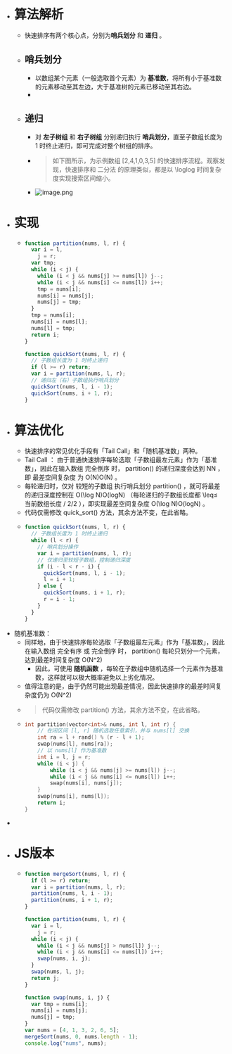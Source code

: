 - # 算法解析
	- 快速排序有两个核心点，分别为**哨兵划分** 和 **递归** 。
	- ## 哨兵划分
		- 以数组某个元素（一般选取首个元素）为 **基准数**，将所有小于基准数的元素移动至其左边，大于基准树的元素已移动至其右边。
		-
	- ## 递归
		- 对 **左子树组** 和 **右子树组** 分别递归执行 **哨兵划分**，直至子数组长度为 1 时终止递归，即可完成对整个树组的排序。
		- > 如下图所示，为示例数组 [2,4,1,0,3,5] 的快速排序流程。观察发现，快速排序和 二分法 的原理类似，都是以 \loglog 时间复杂度实现搜索区间缩小。
		- ![image.png](../assets/image_1656944367083_0.png)
- # 实现
	- ```js
	  function partition(nums, l, r) {
	    var i = l,
	      j = r;
	    var tmp;
	    while (i < j) {
	      while (i < j && nums[j] >= nums[l]) j--;
	      while (i < j && nums[i] <= nums[l]) i++;
	      tmp = nums[i];
	      nums[i] = nums[j];
	      nums[j] = tmp;
	    }
	    tmp = nums[i];
	    nums[i] = nums[l];
	    nums[l] = tmp;
	    return i;
	  }
	  
	  function quickSort(nums, l, r) {
	    // 子数组长度为 1 时终止递归
	    if (l >= r) return;
	    var i = partition(nums, l, r);
	    // 递归左（右）子数组执行哨兵划分
	    quickSort(nums, l, i - 1);
	    quickSort(nums, i + 1, r);
	  }
	  ```
- # 算法优化
	- 快速排序的常见优化手段有「Tail Call」和「随机基准数」两种。
	- Tail Call ：
	  由于普通快速排序每轮选取「子数组最左元素」作为「基准数」，因此在输入数组 完全倒序 时， partition() 的递归深度会达到 NN ，即 最差空间复杂度 为 O(N)O(N) 。
	- 每轮递归时，仅对 较短的子数组 执行哨兵划分 partition() ，就可将最差的递归深度控制在 O(\log N)O(logN) （每轮递归的子数组长度都 \leq≤ 当前数组长度 / 2/2 ），即实现最差空间复杂度 O(\log N)O(logN) 。
	- 代码仅需修改 quick_sort() 方法，其余方法不变，在此省略。
	- ```js
	  function quickSort(nums, l, r) {
	    // 子数组长度为 1 时终止递归
	    while (l < r) {
	      // 哨兵划分操作
	      var i = partition(nums, l, r);
	      // 仅递归至较短子数组，控制递归深度
	      if (i - l < r - i) {
	        quickSort(nums, l, i - 1);
	        l = i + 1;
	      } else {
	        quickSort(nums, i + 1, r);
	        r = i - 1;
	      }
	    }
	  }
	  ```
- 随机基准数：
	- 同样地，由于快速排序每轮选取「子数组最左元素」作为「基准数」，因此在输入数组 完全有序 或 完全倒序 时， partition() 每轮只划分一个元素，达到最差时间复杂度 O(N^2)
		- 因此，可使用 **随机函数** ，每轮在子数组中随机选择一个元素作为基准数，这样就可以极大概率避免以上劣化情况。
	- 值得注意的是，由于仍然可能出现最差情况，因此快速排序的最差时间复杂度仍为 O(N^2)
	- > 代码仅需修改 partition() 方法，其余方法不变，在此省略。
	- ```c++
	  int partition(vector<int>& nums, int l, int r) {
	      // 在闭区间 [l, r] 随机选取任意索引，并与 nums[l] 交换
	      int ra = l + rand() % (r - l + 1);
	      swap(nums[l], nums[ra]);
	      // 以 nums[l] 作为基准数
	      int i = l, j = r;
	      while (i < j) {
	          while (i < j && nums[j] >= nums[l]) j--;
	          while (i < j && nums[i] <= nums[l]) i++;
	          swap(nums[i], nums[j]);
	      }
	      swap(nums[i], nums[l]);
	      return i;
	  }
	  ```
-
- # JS版本
	- ```js
	  function mergeSort(nums, l, r) {
	    if (l >= r) return;
	    var i = partition(nums, l, r);
	    partition(nums, l, i - 1);
	    partition(nums, i + 1, r);
	  }
	  
	  function partition(nums, l, r) {
	    var i = l,
	      j = r;
	    while (i < j) {
	      while (i < j && nums[j] > nums[l]) j--;
	      while (i < j && nums[i] <= nums[l]) i++;
	      swap(nums, i, j);
	    }
	    swap(nums, l, j);
	    return j;
	  }
	  
	  function swap(nums, i, j) {
	    var tmp = nums[i];
	    nums[i] = nums[j];
	    nums[j] = tmp;
	  }
	  var nums = [4, 1, 3, 2, 6, 5];
	  mergeSort(nums, 0, nums.length - 1);
	  console.log("nums", nums);
	  ```